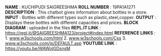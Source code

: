**NAME** : KUCHIPUDI SAIGREESHMA      **ROLL NUMBER** : 19PA1A1271               
**DESCRIPTION** : This chatbot gives information about bottles in a store.
**INPUT** : Bottles with different types such as plastic,steel,copper.
**OUTPUT** : Displays these bottles with different capacities and prices.
**BLOCK DIAGRAM** : uploaded in the files
**REPL.IT LINK** : https://repl.it/@SAIGREESHMA123/project#index.html
**REFERENCE LINKS** : 1. www.w3schools.com/html
                      2. www.w3schools.com/Css
                      3. www.w3schools.com/js/DEFAULT.asp
**YOUTUBE LINK** : https://youtu.be/WAWolGDsnsM
